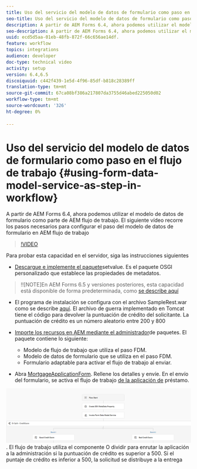 ```yaml
---
title: Uso del servicio del modelo de datos de formulario como paso en el flujo de trabajo
seo-title: Uso del servicio del modelo de datos de formulario como paso en el flujo de trabajo
description: A partir de AEM Forms 6.4, ahora podemos utilizar el modelo de datos de formulario como parte de AEM flujo de trabajo. El siguiente vídeo muestra los pasos necesarios para configurar el paso del modelo de datos de formulario en AEM flujo de trabajo.
seo-description: A partir de AEM Forms 6.4, ahora podemos utilizar el modelo de datos de formulario como parte de AEM flujo de trabajo. El siguiente vídeo muestra los pasos necesarios para configurar el paso del modelo de datos de formulario en AEM flujo de trabajo.
uuid: ecd5d5aa-01eb-48fb-872f-66c656ae14df.
feature: workflow
topics: integrations
audience: developer
doc-type: technical video
activity: setup
version: 6.4,6.5
discoiquuid: c442f439-1e5d-4f96-85df-b818c28389ff
translation-type: tm+mt
source-git-commit: 67ca08bf386a217807da3755d46abed225050d02
workflow-type: tm+mt
source-wordcount: '326'
ht-degree: 0%

---
```



# Uso del servicio del modelo de datos de formulario como paso en el flujo de trabajo {#using-form-data-model-service-as-step-in-workflow}

A partir de AEM Forms 6.4, ahora podemos utilizar el modelo de datos de formulario como parte de AEM flujo de trabajo. El siguiente vídeo recorre los pasos necesarios para configurar el paso del modelo de datos de formulario en AEM flujo de trabajo


>[!VIDEO](https://video.tv.adobe.com/v/21719/?quality=9&learn=on)

Para probar esta capacidad en el servidor, siga las instrucciones siguientes
* [Descargue e implemente el paquete](/help/forms/assets/common-osgi-bundles/SetValueApp.core-1.0-SNAPSHOT.jar)setvalue. Es el paquete OSGI personalizado que establece las propiedades de metadatos.
>!![NOTE]En AEM Forms 6.5 y versiones posteriores, esta capacidad está disponible de forma predeterminada, como [se describe aquí](form-data-model-service-as-step-in-aem65-workflow-video-use.md)

* El programa de instalación se configura con el archivo SampleRest.war como se describe [aquí](https://docs.adobe.com/content/help/en/experience-manager-learn/forms/ic-print-channel-tutorial/introduction.html). El archivo de guerra implementado en Tomcat tiene el código para devolver la puntuación de crédito del solicitante. La puntuación de crédito es un número aleatorio entre 200 y 800

* [Importe los recursos en AEM mediante el administrador](assets/invoke-fdm-as-service-step.zip)de paquetes. El paquete contiene lo siguiente:

   * Modelo de flujo de trabajo que utiliza el paso FDM.
   * Modelo de datos de formulario que se utiliza en el paso FDM.
   * Formulario adaptable para activar el flujo de trabajo al enviar.
* Abra [MortgageApplicationForm](http://localhost:4502/content/dam/formsanddocuments/loanapplication/jcr:content?wcmmode=disabled). Rellene los detalles y envíe. En el envío del formulario, se activa el flujo de trabajo [de la aplicación de](http://http://localhost:4502/editor.html/conf/global/settings/workflow/models/LoanApplication2.html) préstamo.

![ flujo de trabajo ](assets/fdm-as-service-step-workflow.PNG).
El flujo de trabajo utiliza el componente O dividir para enrutar la aplicación a la administración si la puntuación de crédito es superior a 500. Si el puntaje de crédito es inferior a 500, la solicitud se distribuye a la entrega
